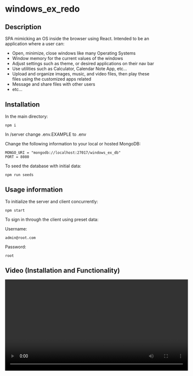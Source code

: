 # windows_ex_redo

## Description

SPA mimicking an OS inside the browser using React. Intended to be an application where a user can:

- Open, minimize, close windows like many Operating Systems
- Window memory for the current values of the windows
- Adjust settings such as theme, or desired applications on their nav bar
- Use utilities such as Calculator, Calendar Note App, etc...
- Upload and organize images, music, and video files, then play these files using the customized apps related
- Message and share files with other users
- etc...

## Installation

In the main directory: 

```code
npm i
```

In /server change .env.EXAMPLE to .env

Change the following information to your local or hosted MongoDB:

```
MONGO_URI = "mongodb://localhost:27017/windows_ex_db"
PORT = 8080
```

To seed the database with initial data:

```
npm run seeds
```

## Usage information

To initialize the server and client concurrently:

```code
npm start
```

To sign in through the client using preset data:

Username: 

```code
admin@root.com
```
Password:

```code
root    
```

## Video (Installation and Functionality)

<video src='https://res.cloudinary.com/dfhe35dwt/video/upload/v1713197563/install_functionality_gg564w.mp4' width=600 controls="controls"></video>